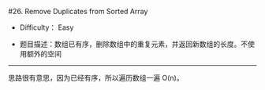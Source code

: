 #26. Remove Duplicates from Sorted Array 


* Difficulty： Easy

* 题目描述：数组已有序，删除数组中的重复元素，并返回新数组的长度。不使用额外的空间

----


思路很有意思，因为已经有序，所以遍历数组一遍 O(n)。 
